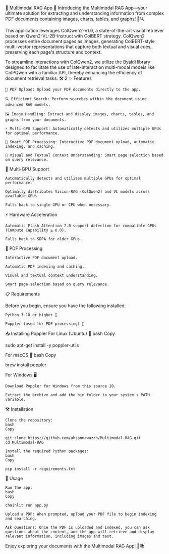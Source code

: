🚀 Multimodal RAG App 🚀
Introducing the Multimodal RAG App—your ultimate solution for extracting and understanding information from complex PDF documents containing images, charts, tables, and graphs! 📄🔍

This application leverages ColQwen2-v1.0, a state-of-the-art visual retriever based on Qwen2-VL-2B-Instruct with ColBERT strategy. ColQwen2 processes entire document pages as images, generating ColBERT-style multi-vector representations that capture both textual and visual cues, preserving each page's structure and context.

To streamline interactions with ColQwen2, we utilize the Byaldi library designed to facilitate the use of late-interaction multi-modal models like ColPQwen with a familiar API, thereby enhancing the efficiency of document retrieval tasks.
 🛠️ 2 ✨ Features

    📄 PDF Upload: Upload your PDF documents directly to the app.

    🔍 Efficient Search: Perform searches within the document using advanced RAG models.

    🖼️ Image Handling: Extract and display images, charts, tables, and graphs from your documents.

    ⚡ Multi-GPU Support: Automatically detects and utilizes multiple GPUs for optimal performance.

    📑 Smart PDF Processing: Interactive PDF document upload, automatic indexing, and caching.

    🧠 Visual and Textual Context Understanding: Smart page selection based on query relevance.

🚀 Multi-GPU Support

    Automatically detects and utilizes multiple GPUs for optimal performance.

    Optimally distributes Vision-RAG (ColQwen2) and VL models across available GPUs.

    Falls back to single GPU or CPU when necessary.

⚡ Hardware Acceleration

    Automatic Flash Attention 2.0 support detection for compatible GPUs (Compute Capability ≥ 8.0).

    Falls back to SDPA for older GPUs.

📑 PDF Processing

    Interactive PDF document upload.

    Automatic PDF indexing and caching.

    Visual and textual context understanding.

    Smart page selection based on query relevance.

📋 Requirements

Before you begin, ensure you have the following installed:

    Python 3.10 or higher 🐍

    Poppler (used for PDF processing) 📄

📥 Installing Poppler
For Linux (Ubuntu) 🐧
bash
Copy

sudo apt-get install -y poppler-utils

For macOS 🍎
bash
Copy

brew install poppler

For Windows 🖥️

    Download Poppler for Windows from this source 10.

    Extract the archive and add the bin folder to your system's PATH variable.

🛠️ Installation

    Clone the repository:
    bash
    Copy

    git clone https://github.com/ahsannawazch/Multimodal-RAG.git
    cd Multimodal-RAG

    Install the required Python packages:
    bash
    Copy

    pip install -r requirements.txt

🚀 Usage

    Run the app:
    bash
    Copy

    chainlit run app.py

    Upload a PDF: When prompted, upload your PDF file to begin indexing and searching.

    Ask Questions: Once the PDF is uploaded and indexed, you can ask questions about the content, and the app will retrieve and display relevant information, including images and text.

Enjoy exploring your documents with the Multimodal RAG App! 🎉📚
